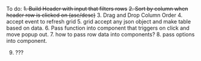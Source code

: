 To do:
~~1. Build Header with input that filters rows~~
~~2. Sort by column when header row is clicked on (asc/desc)~~
3. Drag and Drop Column Order
4. accept event to refresh grid
5. grid accept any json object and make table based on data.
6. Pass function into component that triggers on click and move popup out.
7. how to pass row data into components?
8. pass options into component.

9. ???
